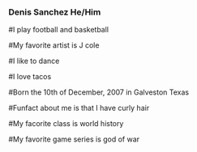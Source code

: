 ### Denis Sanchez He/Him
#I play football and basketball

#My favorite artist is J cole

#I like to dance

#I love tacos

#Born the 10th of December, 2007 in Galveston Texas

#Funfact about me is that I have curly hair

#My facorite class is world history

#My favorite game series is god of war
